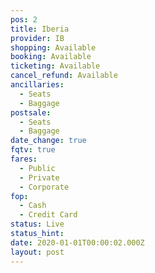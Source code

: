 ```yaml
---
pos: 2
title: Iberia
provider: IB
shopping: Available
booking: Available
ticketing: Available
cancel_refund: Available
ancillaries:
  - Seats
  - Baggage
postsale:
  - Seats
  - Baggage
date_change: true
fqtv: true
fares:
  - Public
  - Private
  - Corporate
fop:
  - Cash
  - Credit Card
status: Live
status_hint:
date: 2020-01-01T00:00:02.000Z
layout: post
---
```

